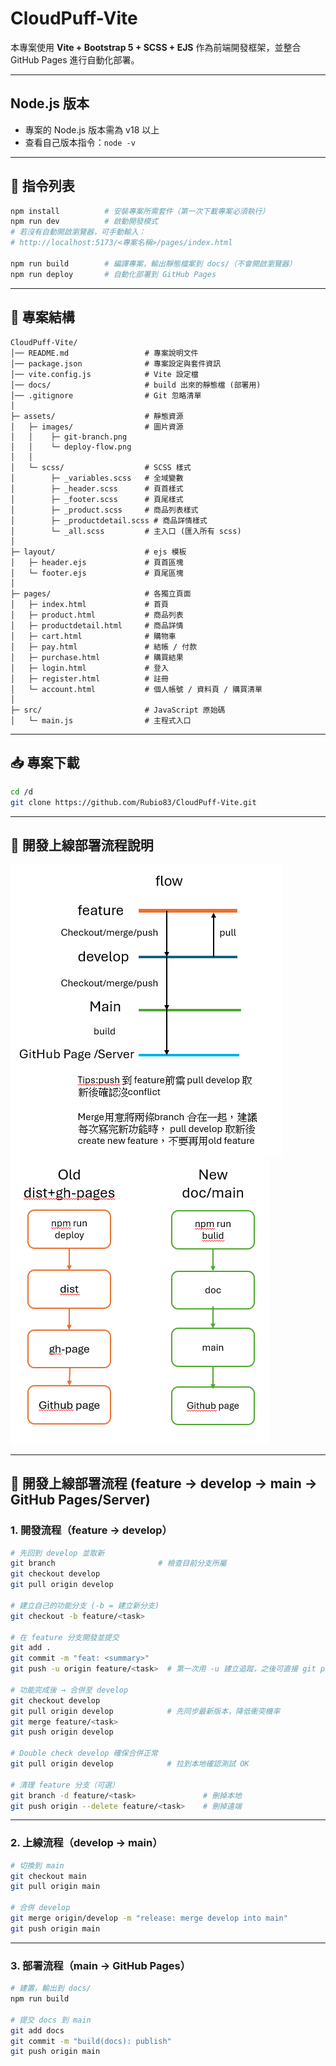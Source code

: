 # CloudPuff-Vite
本專案使用 **Vite + Bootstrap 5 + SCSS + EJS** 作為前端開發框架，並整合 GitHub Pages 進行自動化部署。

---

## Node.js 版本
- 專案的 Node.js 版本需為 v18 以上  
- 查看自己版本指令：`node -v`

---

## 📌 指令列表
```bash
npm install          # 安裝專案所需套件（第一次下載專案必須執行）
npm run dev          # 啟動開發模式
# 若沒有自動開啟瀏覽器，可手動輸入：
# http://localhost:5173/<專案名稱>/pages/index.html

npm run build        # 編譯專案，輸出靜態檔案到 docs/（不會開啟瀏覽器）
npm run deploy       # 自動化部署到 GitHub Pages
```

---

## 📂 專案結構
```
CloudPuff-Vite/
│── README.md                 # 專案說明文件
│── package.json              # 專案設定與套件資訊
│── vite.config.js            # Vite 設定檔
│── docs/                     # build 出來的靜態檔 (部署用)
│── .gitignore                # Git 忽略清單
│
├─ assets/                    # 靜態資源
│   ├─ images/                # 圖片資源
│   │    ├─ git-branch.png
│   │    └─ deploy-flow.png
│   │
│   └─ scss/                  # SCSS 樣式
│        ├─ _variables.scss   # 全域變數
│        ├─ _header.scss      # 頁首樣式
│        ├─ _footer.scss      # 頁尾樣式
│        ├─ _product.scss     # 商品列表樣式
│        ├─ _productdetail.scss # 商品詳情樣式
│        └─ _all.scss         # 主入口 (匯入所有 scss)
│
├─ layout/                    # ejs 模板
│   ├─ header.ejs             # 頁首區塊
│   └─ footer.ejs             # 頁尾區塊
│
├─ pages/                     # 各獨立頁面
│   ├─ index.html             # 首頁
│   ├─ product.html           # 商品列表
│   ├─ productdetail.html     # 商品詳情
│   ├─ cart.html              # 購物車
│   ├─ pay.html               # 結帳 / 付款
│   ├─ purchase.html          # 購買結果
│   ├─ login.html             # 登入
│   ├─ register.html          # 註冊
│   └─ account.html           # 個人帳號 / 資料頁 / 購買清單
│
├─ src/                       # JavaScript 原始碼
│   └─ main.js                # 主程式入口
```

---

## 📥 專案下載
```bash
cd /d
git clone https://github.com/Rubio83/CloudPuff-Vite.git
```

---

## 📌 開發上線部署流程說明
![Git Branch Flow](./assets/git-branch.png)  
![Deploy Flow](./assets/deploy-flow-compare.png)

---


## 🚀 開發上線部署流程 (feature → develop → main → GitHub Pages/Server)

### 1. 開發流程（feature → develop）
```bash
# 先回到 develop 並取新
git branch                       # 檢查目前分支所屬
git checkout develop
git pull origin develop

# 建立自己的功能分支 (-b = 建立新分支)
git checkout -b feature/<task>

# 在 feature 分支開發並提交
git add .
git commit -m "feat: <summary>"
git push -u origin feature/<task>  # 第一次用 -u 建立追蹤，之後可直接 git push

# 功能完成後 → 合併至 develop
git checkout develop
git pull origin develop            # 先同步最新版本，降低衝突機率
git merge feature/<task>
git push origin develop

# Double check develop 確保合併正常
git pull origin develop            # 拉到本地確認測試 OK

# 清理 feature 分支（可選）
git branch -d feature/<task>               # 刪掉本地
git push origin --delete feature/<task>    # 刪掉遠端
```

---

### 2. 上線流程（develop → main）
```bash
# 切換到 main
git checkout main
git pull origin main

# 合併 develop
git merge origin/develop -m "release: merge develop into main"
git push origin main
```

---

### 3. 部署流程（main → GitHub Pages）
```bash
# 建置，輸出到 docs/
npm run build

# 提交 docs 到 main
git add docs
git commit -m "build(docs): publish"
git push origin main
```
